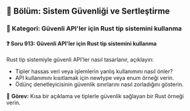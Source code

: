## 📘 Bölüm: Sistem Güvenliği ve Sertleştirme
### 🔹 Kategori: Güvenli API'ler için Rust tip sistemini kullanma
#### ❓ Soru 913: Güvenli API'ler için Rust tip sistemini kullanma

Rust tip sistemiyle güvenli API'ler nasıl tasarlanır, açıklayın:

- Tipler hassas veri veya işlemlerin yanlış kullanımını nasıl önler?
- API kullanımını kısıtlamak için newtype veya enum örneği verin.
- Ödünç denetleyicisinin güvenlik sınırlarını nasıl zorladığını gösterin.

🔧 **Görev:** Kısa bir açıklama ve tiplerle güvenlik sağlayan bir Rust örneği verin.
